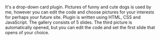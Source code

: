 It's a drop-down card plugin. Pictures of funny and cute dogs is used by me, however you can edit the code and choose pictures for your interests for perhaps your future site. Plugin is written using HTML, CSS and JavaScript.
The gallery consists of 5 slides. The third picture is automatically opened, but you can edit the code and set the first slide that opens of your choice.
